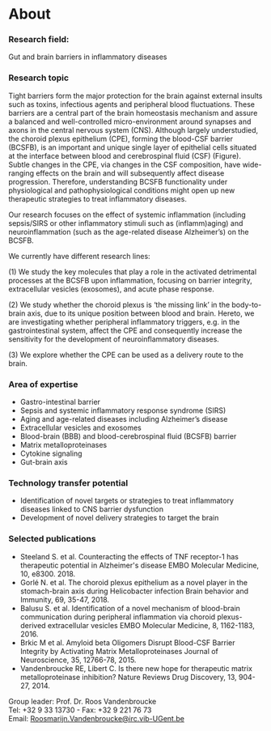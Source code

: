 # About

### Research field: 
Gut and brain barriers in inflammatory diseases

### Research topic
Tight barriers form the major protection for the brain against external insults such as toxins, infectious agents and peripheral blood fluctuations. These barriers are a central part of the brain homeostasis mechanism and assure a balanced and well-controlled micro-environment around synapses and axons in the central nervous system (CNS). Although largely understudied, the choroid plexus epithelium (CPE), forming the blood-CSF barrier (BCSFB), is an important and unique single layer of epithelial cells situated at the interface between blood and cerebrospinal fluid (CSF) (Figure). Subtle changes in the CPE, via changes in the CSF composition, have wide-ranging effects on the brain and will subsequently affect disease progression. Therefore, understanding BCSFB functionality under physiological and pathophysiological conditions might open up new therapeutic strategies to treat inflammatory diseases.

Our research focuses on the effect of systemic inflammation (including sepsis/SIRS or other inflammatory stimuli such as (inflamm)aging) and neuroinflammation (such as the age-related disease Alzheimer’s) on the BCSFB.

We currently have different research lines:

(1) We study the key molecules that play a role in the activated detrimental processes at the BCSFB upon inflammation, focusing on barrier integrity, extracellular vesicles (exosomes), and acute phase response.

(2) We study whether the choroid plexus is ‘the missing link’ in the body-to-brain axis, due to its unique position between blood and brain. Hereto, we are investigating whether peripheral inflammatory triggers, e.g. in the gastrointestinal system, affect the CPE and consequently increase the sensitivity for the development of neuroinflammatory diseases.

(3) We explore whether the CPE can be used as a delivery route to the brain.

### Area of expertise
- Gastro-intestinal barrier
- Sepsis and systemic inflammatory response syndrome (SIRS)
- Aging and age-related diseases including Alzheimer’s disease
- Extracellular vesicles and exosomes
- Blood-brain (BBB) and blood-cerebrospinal fluid (BCSFB) barrier
- Matrix metalloproteinases
- Cytokine signaling
- Gut-brain axis

### Technology transfer potential
- Identification of novel targets or strategies to treat inflammatory diseases linked to CNS barrier dysfunction
- Development of novel delivery strategies to target the brain


### Selected publications
- Steeland S. et al. Counteracting the effects of TNF receptor-1 has therapeutic potential in Alzheimer's disease
EMBO Molecular Medicine, 10, e8300. 2018.
- Gorlé N. et al. The choroid plexus epithelium as a novel player in the stomach-brain axis during Helicobacter infection
Brain behavior and Immunity, 69, 35-47, 2018.
- Balusu S. et al. Identification of a novel mechanism of blood-brain communication during peripheral inflammation via choroid plexus-derived extracellular vesicles
EMBO Molecular Medicine, 8, 1162-1183, 2016.
- Brkic M et al. Amyloid beta Oligomers Disrupt Blood-CSF Barrier Integrity by Activating Matrix Metalloproteinases
Journal of Neuroscience, 35, 12766-78, 2015.
- Vandenbroucke RE, Libert C. Is there new hope for therapeutic matrix metalloproteinase inhibition?
Nature Reviews Drug Discovery, 13, 904-27, 2014.


Group leader: Prof. Dr. Roos Vandenbroucke <br  />
Tel: +32 9 33 13730 - Fax: +32 9 221 76 73 <br  />
Email: Roosmarijn.Vandenbroucke@irc.vib-UGent.be

<!--

**Here are some ideas to get you started:**

🙋‍♀️ A short introduction - what is your organization all about?
🌈 Contribution guidelines - how can the community get involved?
👩‍💻 Useful resources - where can the community find your docs? Is there anything else the community should know?
🍿 Fun facts - what does your team eat for breakfast?
🧙 Remember, you can do mighty things with the power of [Markdown](https://docs.github.com/github/writing-on-github/getting-started-with-writing-and-formatting-on-github/basic-writing-and-formatting-syntax)
-->
